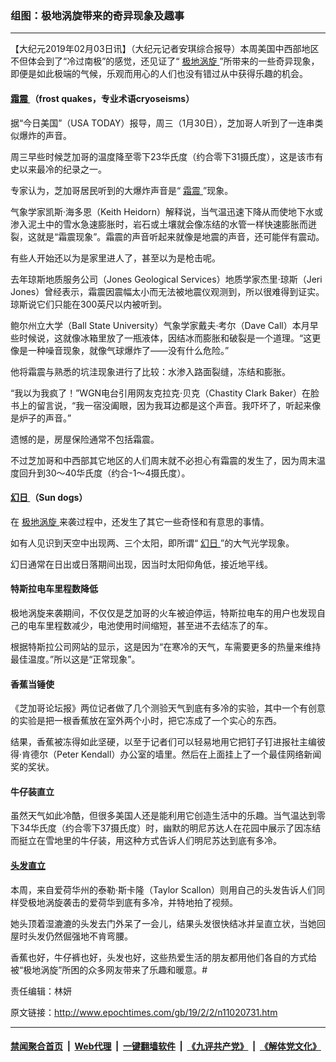 ### 组图：极地涡旋带来的奇异现象及趣事
------------------------

<p>
 【大纪元2019年02月03日讯】（大纪元记者安琪综合报导）本周美国中西部地区不但体会到了“冷过南极”的感觉，还见证了“
 <a href="http://www.epochtimes.com/gb/tag/%E6%9E%81%E5%9C%B0%E6%B6%A1%E6%97%8B.html">
  极地涡旋
 </a>
 ”所带来的一些奇异现象，即便是如此极端的气候，乐观而用心的人们也没有错过从中获得乐趣的机会。
</p>
<h4>
 <a href="http://www.epochtimes.com/gb/tag/%E9%9C%9C%E9%9C%87.html">
  霜震
 </a>
 （frost quakes，专业术语cryoseisms）
</h4>
<p>
 据“今日美国”（USA TODAY）报导，周三（1月30日），芝加哥人听到了一连串类似爆炸的声音。
</p>
<p>
 周三早些时候芝加哥的温度降至零下23华氏度（约合零下31摄氏度），这是该市有史以来最冷的纪录之一。
</p>
<p>
 专家认为，芝加哥居民听到的大爆炸声音是“
 <a href="http://www.epochtimes.com/gb/tag/%E9%9C%9C%E9%9C%87.html">
  霜震
 </a>
 ”现象。
</p>
<p>
 气象学家凯斯·海多恩（Keith Heidorn）解释说，当气温迅速下降从而使地下水或渗入泥土中的雪水急速膨胀时，岩石或土壤就会像冻结的水管一样快速膨胀而迸裂，这就是“霜震现象”。霜震的声音听起来就像是地震的声音，还可能伴有震动。
</p>
<p>
 <center>
 </center>
 有些人开始还以为是家里进人了，甚至以为是枪击呢。
</p>
<p>
 去年琼斯地质服务公司（Jones Geological Services）地质学家杰里·琼斯（Jeri Jones）曾经表示，霜震因震幅太小而无法被地震仪观测到，所以很难得到证实。琼斯说它们只能在300英尺以内被听到。
</p>
<p>
 鲍尔州立大学（Ball State University）气象学家戴夫·考尔（Dave Call）本月早些时候说，这就像冰箱里放了一瓶液体，因结冰而膨胀和破裂是一个道理。“这更像是一种噪音现象，就像气球爆炸了——没有什么危险。”
</p>
<p>
 他将霜震与熟悉的坑洼现象进行了比较：水渗入路面裂缝，冻结和膨胀。
</p>
<p>
 “我以为我疯了！”WGN电台引用网友克拉克·贝克（Chastity Clark Ba​​ker）在脸书上的留言说，“我一宿没阖眼，因为我耳边都是这个声音。我吓坏了，听起来像是炉子的声音。”
</p>
<p>
 <center>
 </center>
 遗憾的是，房屋保险通常不包括霜震。
</p>
<p>
 不过芝加哥和中西部其它地区的人们周末就不必担心有霜震的发生了，因为周末温度回升到30～40华氏度（约合-1～4摄氏度）。
</p>
<h4>
 <a href="http://www.epochtimes.com/gb/tag/%E5%B9%BB%E6%97%A5.html">
  幻日
 </a>
 （Sun dogs）
</h4>
<p>
 在
 <a href="http://www.epochtimes.com/gb/tag/%E6%9E%81%E5%9C%B0%E6%B6%A1%E6%97%8B.html">
  极地涡旋
 </a>
 来袭过程中，还发生了其它一些奇怪和有意思的事情。
</p>
<p>
 如有人见识到天空中出现两、三个太阳，即所谓“
 <a href="http://www.epochtimes.com/gb/tag/%E5%B9%BB%E6%97%A5.html">
  幻日
 </a>
 ”的大气光学现象。
</p>
<p>
 <center>
 </center>
 幻日通常在日出或日落期间出现，因当时太阳仰角低，接近地平线。
</p>
<p>
 <center>
 </center>
</p>
<h4>
 特斯拉电车里程数降低
</h4>
<p>
 极地涡旋来袭期间，不仅仅是芝加哥的火车被迫停运，特斯拉电车的用户也发现自己的电车里程数减少，电池使用时间缩短，甚至进不去结冻了的车。
</p>
<p>
 <center>
 </center>
 根据特斯拉公司网站的显示，这是因为“在寒冷的天气，车需要更多的热量来维持最佳温度。”所以这是“正常现象”。
</p>
<p>
 <center>
 </center>
</p>
<h4>
 香蕉当锤使
</h4>
<p>
 《芝加哥论坛报》两位记者做了几个测验天气到底有多冷的实验，其中一个有创意的实验是把一根香蕉放在室外两个小时，把它冻成了一个实心的东西。
</p>
<p>
 <center>
 </center>
 结果，香蕉被冻得如此坚硬，以至于记者们可以轻易地用它把钉子钉进报社主编彼得‧肯德尔（Peter Kendall）办公室的墙里。然后在上面挂上了一个最佳网络新闻奖的奖状。
</p>
<h4>
 牛仔装直立
</h4>
<p>
 虽然天气如此冷酷，但很多美国人还是能利用它创造生活中的乐趣。当气温达到零下34华氏度（约合零下37摄氏度）时，幽默的明尼苏达人在花园中展示了因冻结而挺立在雪地里的牛仔装，用这种方式告诉人们明尼苏达到底有多冷。
</p>
<p>
 <center>
 </center>
</p>
<h4>
 <a href="http://www.epochtimes.com/gb/tag/%E5%A4%B4%E5%8F%91%E7%9B%B4%E7%AB%8B.html">
  头发直立
 </a>
</h4>
<p>
 本周，来自爱荷华州的泰勒·斯卡隆（Taylor Scallon）则用自己的头发告诉人们同样受极地涡旋袭击的爱荷华到底有多冷，并特地拍了视频。
</p>
<p>
 <center>
 </center>
 她头顶着湿漉漉的头发去门外呆了一会儿，结果头发很快结冰并呈直立状，当她回屋时头发仍然倔强地不肯弯腰。
</p>
<p>
 香蕉也好，牛仔裤也好，头发也好，这些热爱生活的朋友都用他们各自的方式给被“极地涡旋”所困的众多网友带来了乐趣和暖意。#
</p>
<p>
 责任编辑：林妍
</p>

原文链接：http://www.epochtimes.com/gb/19/2/2/n11020731.htm


------------------------
#### [禁闻聚合首页](https://github.com/gfw-breaker/banned-news/blob/master/README.md) &nbsp;|&nbsp; [Web代理](https://github.com/gfw-breaker/open-proxy/blob/master/README.md) &nbsp;|&nbsp; [一键翻墙软件](https://github.com/gfw-breaker/nogfw/blob/master/README.md) &nbsp;|&nbsp; [《九评共产党》](https://github.com/gfw-breaker/9ping.md/blob/master/README.md#九评之一评共产党是什么) &nbsp;|&nbsp; [《解体党文化》](https://github.com/gfw-breaker/jtdwh.md/blob/master/README.md#绪论)